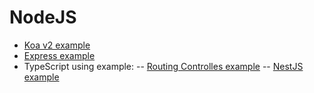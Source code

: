 # NodeJS

- [Koa v2 example](./koa2-example)
- [Express example](./express-example)
- TypeScript using example:
-- [Routing Controlles example](./ts/routing-controllers-example)
-- [NestJS example](./ts/nest-example)
